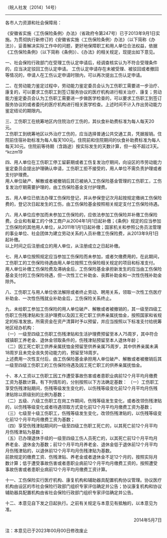 （皖人社发〔2014〕14号）
___
各市人力资源和社会保障局：

《安徽省实施〈工伤保险条例〉办法》（省政府令第247号）已于2013年9月1日实施。为贯彻执行新修订的《安徽省实施〈工伤保险条例〉办法》（以下简称《办法》），妥善解决实际工作中的问题，更好地保障职工和用人单位合法权益，依据《工伤保险条例》（以下简称《条例》）、《办法》的相关规定，现提出如下意见。

一、社会保险行政部门在受理工伤认定申请后，经调查核实认为不符合受理条件的，应当决定驳回工伤认定申请。
工伤认定申请存在未被受理、被驳回或者撤回等情况的，申请人在工伤认定申请时限内，可以再次提出工伤认定申请。  

二、在劳动能力鉴定过程中，劳动能力鉴定委员会认为工伤职工需要进一步治疗、康复的，可以要求工伤职工到签订服务协议的医疗机构进行相关治疗、康复；劳动能力鉴定委员会认为工伤职工需要进一步做医学检查的，可以要求工伤职工到签订服务协议的或者委托的医疗机构进行相关医学检查。上述时间不计入作出劳动能力鉴定结论的期限内。  

三、工伤职工在统筹地区内住院治疗工伤的，其伙食补助费标准为每人每天20元。  
工伤职工到统筹地区以外治疗工伤的，应当选择普通公共交通工具，凭据报销。住院前住宿补助标准为每人每天100元。住院前和住院期间的伙食补助费标准为每人每天30元。住院前等待期（含路途）按实际发生的天数计算，但一般不超过3天。   ^kczm19

四、用人单位在工伤职工停工留薪期或者工伤复发治疗期间，向设区的市劳动能力鉴定委员会提出护理确认申请，工伤职工拒不接受的，用人单位不需负责护理或者支付护理费。  
用人单位破产、解散或者被撤销后其已被纳入工伤保险基金管理的工伤职工，工伤复发治疗期需要护理的，由工伤保险基金支付护理费。  

五、用人单位已依法办理工伤保险登记，并从参保登记次月起按规定缴纳工伤保险费的，登记次日起发生的工伤，由工伤保险基金按照相关规定支付工伤保险待遇。  

六、用人单位应参加而未参加工伤保险的，应依法参加工伤保险并补缴工伤保险费。企业和有雇工的个体工商户从2004年1月1日起补缴；《条例》规定的应当参加工伤保险的其他用人单位，从2011年1月1日起补缴；国家机关和参照公务员法管理的事业单位、社会团体为建立劳动关系的人员补缴工伤保险费，从2013年9月1日起补缴。  
以上时间之后注册成立的用人单位，从注册成立之日起补缴。  

七、用人单位按照规定应当参加工伤保险而未参加，或者欠缴费用的，在此期间，工伤职工的工伤保险待遇由用人单位按照工伤保险相关规定的项目和标准支付。  
用人单位补缴工伤保险费及滞纳金后，工伤保险基金承担新发生的应当由工伤保险基金支付的工伤保险待遇，但一次性工亡补助金、丧葬补助金和一次性伤残补助金除外。  

八、工伤职工与用人单位依法解除或者终止劳动、聘用关系，领取一次性工伤医疗补助金、一次性伤残就业补助金后，工伤保险关系终止。

九、未给职工参加工伤保险的用人单位破产、解散或者被撤销的，其一级至四级工伤职工伤残津贴和生活护理费以及因工死亡职工供养亲属抚恤金，按照国家和省规定的标准发放。所需资金在资产清算时予以预留，并应当按照以下标准支付给统筹地区经办机构：  
（一）一级至四级工伤职工伤残津贴和生活护理费预留至本人75周岁，其中符合城镇职工养老金、退休金领取条件的，伤残津贴预留至本人退休年龄；  
（二）因工死亡职工供养亲属抚恤金预留至供养亲属75周岁，其中供养亲属未满18周岁且未完全丧失劳动能力的，预留至18周岁。  
上述费用一次性支付后，由工伤保险基金承担用人单位破产、解散或者被撤销后其一级至四级工伤职工的工伤保险待遇及因工死亡职工的供养亲属抚恤金。  

十、本人工资以工伤职工因工作遭受事故伤害或者患职业病前12个月平均月缴费工资为基数计算。有下列情形的，分别按照以下方法确定基数：
（一）工伤职工享受伤残津贴期间，伤残等级发生变化的，以伤残等级变化前12个月平均月伤残津贴除以原级别的比例为基数；  
（二）五级、六级工伤职工在岗工作期间，伤残等级发生变化，或者改领伤残津贴的，以伤残等级变化或者待遇领取方式变化前12个月平均月缴费工资为基数；  
（三）七级至十级工伤职工，伤残等级发生变化，改领伤残津贴的，以伤残等级变化前12个月平均月缴费工资为基数；  
（四）享受伤残津贴期间的一级至四级工伤职工死亡的，以其死亡前12个月平均月伤残津贴为基数；  
（五）已办理退休手续的一级至四级工伤人员死亡的，以其死亡前12个月平均月养老金、退休金为基数；前12个月平均月养老金、退休金低于退休前12个月平均月伤残津贴的，以退休前12个月平均月伤残津贴为基数。  
前款规定的缴费工资、伤残津贴、养老金或者退休金不足12个月的，按照实际月数计算；低于遭受事故伤害或者患职业病前12个月平均月缴费工资的，按照遭受事故伤害或者患职业病前12个月平均月缴费工资计算。  

十一、工伤保险实行医疗机构、康复机构和辅助器具配置机构协议管理。协议医疗机构由设区的市社会保险行政部门组织专家评估确定并公告；协议康复机构和协议辅助器具配置机构由省社会保险行政部门组织专家评估确定并公告。  

十二、本意见自下发之日起执行。之前有关规定与本意见有抵触的，以本意见为准。

<p align="right">2014年5月7日</p>

注：本意见已于2023年00月00日修改废止